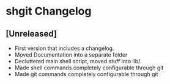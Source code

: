 shgit Changelog
===============

## [Unreleased]
 - First version that includes a changelog.
 - Moved Documentation into a separate folder
 - Decluttered main shell script, moved stuff into lib/.
 - Made shell commands completely configurable through git
 - Made git commands completely configurable through git